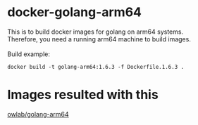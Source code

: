 # docker-golang-arm64
This is to build docker images for golang on arm64 systems.<br>
Therefore, you need a running arm64 machine to build images.<br>
<br>
Build example:<br>
```
docker build -t golang-arm64:1.6.3 -f Dockerfile.1.6.3 .
```

# Images resulted with this
[owlab/golang-arm64](https://hub.docker.com/r/owlab/golang-arm64/)

